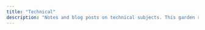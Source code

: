 ```yaml
---
title: "Technical"
description: "Notes and blog posts on technical subjects. This garden represents my technical endavour."
---
```

